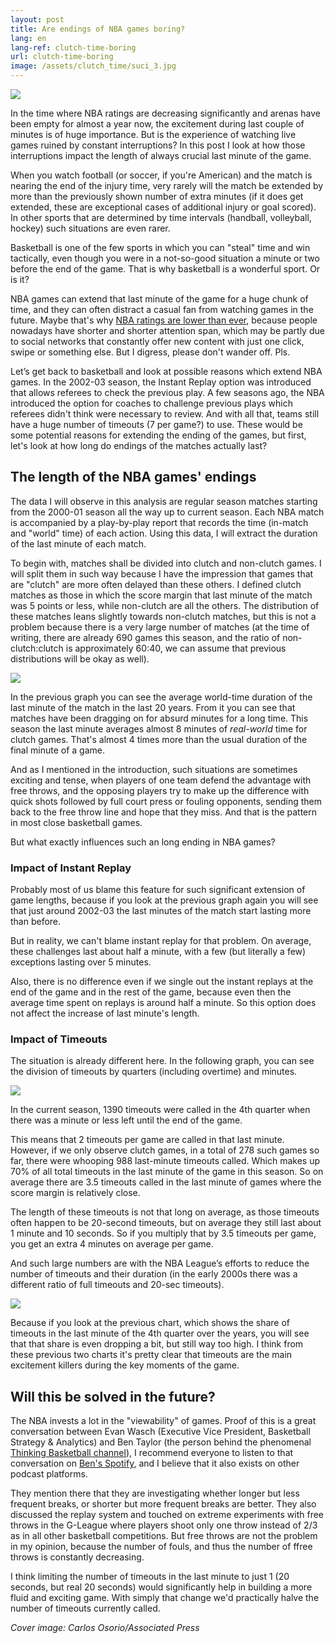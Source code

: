 ```yaml
---
layout: post
title: Are endings of NBA games boring?
lang: en
lang-ref: clutch-time-boring
url: clutch-time-boring
image: /assets/clutch_time/suci_3.jpg
---
```


![](/assets/clutch_time/suci_3.jpg)

In the time where NBA ratings are decreasing significantly and arenas have been empty for almost a year now, the excitement during last couple of minutes is of huge importance. But is the experience of watching live games ruined by constant interruptions? In this post I look at how those interruptions impact the length of always crucial last minute of the game.

<!--more-->

When you watch football (or soccer, if you're American) and the match is nearing the end of the injury time, very rarely will the match be extended by more than the previously shown number of extra minutes (if it does get extended, these are exceptional cases of additional injury or goal scored). In other sports that are determined by time intervals (handball, volleyball, hockey) such situations are even rarer.

Basketball is one of the few sports in which you can "steal" time and win tactically, even though you were in a not-so-good situation a minute or two before the end of the game. That is why basketball is a wonderful sport. Or is it?

NBA games can extend that last minute of the game for a huge chunk of time, and they can often distract a casual fan from watching games in the future. Maybe that's why [NBA ratings are lower than ever](https://www.outkick.com/nba-ratings-continue-pre-pandemic-nosedive/), because people nowadays have shorter and shorter attention span, which may be partly due to social networks that constantly offer new content with just one click, swipe or something else. But I digress, please don't wander off. Pls.

Let’s get back to basketball and look at possible reasons which extend NBA games. In the 2002-03 season, the Instant Replay option was introduced that allows referees to check the previous play. A few seasons ago, the NBA introduced the option for coaches to challenge previous plays which referees didn't think were necessary to review. And with all that, teams still have a huge number of timeouts (7 per game?) to use. These would be some potential reasons for extending the ending of the games, but first, let's look at how long do endings of the matches actually last?

## The length of the NBA games' endings

The data I will observe in this analysis are regular season matches starting from the 2000-01 season all the way up to current season. Each NBA match is accompanied by a play-by-play report that records the time (in-match and "world" time) of each action. Using this data, I will extract the duration of the last minute of each match.

To begin with, matches shall be divided into clutch and non-clutch games. I will split them in such way because I have the impression that games that are "clutch" are more often delayed than these others. I defined clutch matches as those in which the score margin that last minute of the match was 5 points or less, while non-clutch are all the others. The distribution of these matches leans slightly towards non-clutch matches, but this is not a problem because there is a very large number of matches (at the time of writing, there are already 690 games this season, and the ratio of non-clutch:clutch is approximately 60:40, we can assume that previous distributions will be okay as well).

![](/assets/clutch_time/last_min_length.png)

In the previous graph you can see the average world-time duration of the last minute of the match in the last 20 years. From it you can see that matches have been dragging on for absurd minutes for a long time. This season the last minute averages almost 8 minutes of *real-world* time for clutch games. That's almost 4 times more than the usual duration of the final minute of a game.

And as I mentioned in the introduction, such situations are sometimes exciting and tense, when players of one team defend the advantage with free throws, and the opposing players try to make up the difference with quick shots followed by full court press or fouling opponents, sending them back to the free throw line and hope that they miss. And that is the pattern in most close basketball games.

But what exactly influences such an long ending in NBA games?

### Impact of Instant Replay

Probably most of us blame this feature for such significant extension of game lengths, because if you look at the previous graph again you will see that just around 2002-03 the last minutes of the match start lasting more than before.

But in reality, we can't blame instant replay for that problem. On average, these challenges last about half a minute, with a few (but literally a few) exceptions lasting over 5 minutes.

Also, there is no difference even if we single out the instant replays at the end of the game and in the rest of the game, because even then the average time spent on replays is around half a minute. So this option does not affect the increase of last minute's length.

### Impact of Timeouts

The situation is already different here. In the following graph, you can see the division of timeouts by quarters (including overtime) and minutes.

![](/assets/clutch_time/timeout_distribution.png)

In the current season, 1390 timeouts were called in the 4th quarter when there was a minute or less left until the end of the game.

This means that 2 timeouts per game are called in that last minute. However, if we only observe clutch games, in a total of 278 such games so far, there were whooping 988 last-minute timeouts called. Which makes up 70% of all total timeouts in the last minute of the game in this season. So on average there are 3.5 timeouts called in the last minute of games where the score margin is relatively close.

The length of these timeouts is not that long on average, as those timeouts often happen to be 20-second timeouts, but on average they still last about 1 minute and 10 seconds. So if you multiply that by 3.5 timeouts per game, you get an extra 4 minutes on average per game.

And such large numbers are with the NBA League’s efforts to reduce the number of timeouts and their duration (in the early 2000s there was a different ratio of full timeouts and 20-sec timeouts).

![](/assets/clutch_time/timeout_share_years.png)

Because if you look at the previous chart, which shows the share of timeouts in the last minute of the 4th quarter over the years, you will see that that share is even dropping a bit, but still way too high. I think from these previous two charts it's pretty clear that timeouts are the main excitement killers during the key moments of the game.

## Will this be solved in the future?

The NBA invests a lot in the "viewability" of games. Proof of this is a great conversation between Evan Wasch (Executive Vice President, Basketball Strategy & Analytics) and Ben Taylor (the person behind the phenomenal [Thinking Basketball channel](https://www.youtube.com/c/ThinkingBasketball)), I recommend everyone to listen to that conversation on [Ben's Spotify](https://open.spotify.com/episode/1fe1A4R2oqFpD7Axtqk1If), and I believe that it also exists on other podcast platforms.

They mention there that they are investigating whether longer but less frequent breaks, or shorter but more frequent breaks are better. They also discussed the replay system and touched on extreme experiments with free throws in the G-League where players shoot only one throw instead of 2/3 as in all other basketball competitions. But free throws are not the problem in my opinion, because the number of fouls, and thus the number of ffree throws is constantly decreasing.

I think limiting the number of timeouts in the last minute to just 1 (20 seconds, but real 20 seconds) would significantly help in building a more fluid and exciting game. With simply that change we'd practically halve the number of timeouts currently called.


*Cover image: Carlos Osorio/Associated Press*
